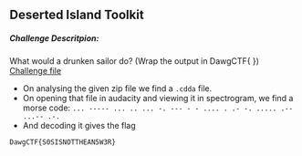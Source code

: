 ## Deserted Island Toolkit 
##### Challenge Descritpion:
What would a drunken sailor do? (Wrap the output in DawgCTF{ })
[Challenge file](https://drive.google.com/file/d/1vYUIAPIeQgE6x781tH6SU3uU0YSx5Yxv/view?usp=sharing)
- On analysing the given zip file we find a ``.cdda`` file.
- On opening that file in audacity and viewing it in spectrogram, we find a morse code:
```... ----- ... .. ... -. --- - - .... . .- -. ..... .-- ...-- .-.```
- And decoding it gives the flag 
```
DawgCTF{S0SISNOTTHEAN5W3R}
```